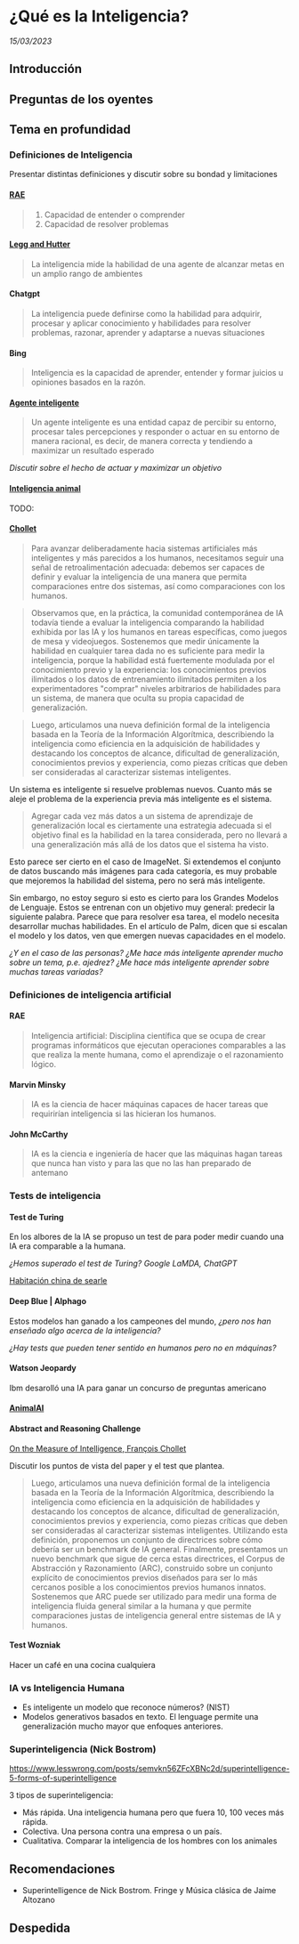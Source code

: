 # ¿Qué es la Inteligencia?

_15/03/2023_

## Introducción

## Preguntas de los oyentes

## Tema en profundidad

### Definiciones de Inteligencia

Presentar distintas definiciones y discutir sobre su bondad y limitaciones

#### [RAE](https://dle.rae.es/inteligencia)

> 1. Capacidad de entender o comprender
> 2. Capacidad de resolver problemas

<!-- -->



#### [Legg and Hutter](https://arxiv.org/abs/0706.3639)

> La inteligencia mide la habilidad de una agente de alcanzar metas en un amplio rango de ambientes



#### Chatgpt

> La inteligencia puede definirse como la habilidad para adquirir, procesar y aplicar conocimiento y habilidades para resolver problemas, razonar, aprender y adaptarse a nuevas situaciones

#### Bing

> Inteligencia es la capacidad de aprender, entender y formar juicios u opiniones basados en la razón. 

#### [Agente inteligente](https://es.wikipedia.org/wiki/Agente_inteligente_(inteligencia_artificial))

> Un agente inteligente es una entidad capaz de percibir su entorno, procesar tales percepciones y responder o actuar en su entorno de manera racional, es decir, de manera correcta y tendiendo a maximizar un resultado esperado

_Discutir sobre el hecho de actuar y maximizar un objetivo_

#### [Inteligencia animal]()

TODO:

#### [Chollet](https://arxiv.org/abs/1911.01547)

> Para avanzar deliberadamente hacia sistemas artificiales más inteligentes y más parecidos a los humanos, necesitamos seguir una señal de retroalimentación adecuada: debemos ser capaces de definir y evaluar la inteligencia de una manera que permita comparaciones entre dos sistemas, así como comparaciones con los humanos. 

<!-- -->

> Observamos que, en la práctica, la comunidad contemporánea de IA todavía tiende a evaluar la inteligencia comparando la habilidad exhibida por las IA y los humanos en tareas específicas, como juegos de mesa y videojuegos. Sostenemos que medir únicamente la habilidad en cualquier tarea dada no es suficiente para medir la inteligencia, porque la habilidad está fuertemente modulada por el conocimiento previo y la experiencia: los conocimientos previos ilimitados o los datos de entrenamiento ilimitados permiten a los experimentadores "comprar" niveles arbitrarios de habilidades para un sistema, de manera que oculta su propia capacidad de generalización.
 
<!-- -->

> Luego, articulamos una nueva definición formal de la inteligencia basada en la Teoría de la Información Algorítmica, describiendo la inteligencia como eficiencia en la adquisición de habilidades y destacando los conceptos de alcance, dificultad de generalización, conocimientos previos y experiencia, como piezas críticas que deben ser consideradas al caracterizar sistemas inteligentes. 

Un sistema es inteligente si resuelve problemas nuevos. Cuanto más se aleje el problema de la experiencia previa más inteligente es el sistema.

> Agregar cada vez más datos a un sistema de aprendizaje de generalización local es ciertamente una estrategia adecuada si el objetivo final es la habilidad en la tarea considerada, pero no llevará a una generalización más allá de los datos que el sistema ha visto.

Esto parece ser cierto en el caso de ImageNet. Si extendemos el conjunto de datos buscando más imágenes para cada categoría, es muy probable que mejoremos la habilidad del sistema, pero no será más inteligente.

Sin embargo, no estoy seguro si esto es cierto para los Grandes Modelos de Lenguaje. Estos se entrenan con un objetivo muy general: predecir la siguiente palabra. Parece que para resolver esa tarea, el modelo necesita desarrollar muchas habilidades. En el artículo de Palm, dicen que si escalan el modelo y los datos, ven que emergen nuevas capacidades en el modelo.

_¿Y en el caso de las personas? ¿Me hace más inteligente aprender mucho sobre un tema, p.e. ajedrez? ¿Me hace más inteligente aprender sobre muchas tareas variadas?_

### Definiciones de inteligencia artificial

#### RAE

> Inteligencia artificial: Disciplina científica que se ocupa de crear programas informáticos que ejecutan operaciones comparables a las que realiza la mente humana, como el aprendizaje o el razonamiento lógico.

#### Marvin Minsky

> IA es la ciencia de hacer máquinas capaces de hacer tareas que requirirían inteligencia si las hicieran los humanos.

#### John McCarthy

> IA es la ciencia e ingeniería de hacer que las máquinas hagan tareas que nunca han visto y para las que no las han preparado de antemano

### Tests de inteligencia

#### Test de Turing

En los albores de la IA se propuso un test de para poder medir cuando una IA era comparable a la humana.

_¿Hemos superado el test de Turing? Google LaMDA, ChatGPT_

[Habitación china de searle](https://es.wikipedia.org/wiki/Habitaci%C3%B3n_china)

#### Deep Blue | Alphago

Estos modelos han ganado a los campeones del mundo, _¿pero nos han enseñado algo acerca de la inteligencia?_

_¿Hay tests que pueden tener sentido en humanos pero no en máquinas?_

#### Watson Jeopardy

Ibm desarolló una IA para ganar un concurso de preguntas americano

#### [AnimalAI](https://proceedings.mlr.press/v123/crosby20a.html)

#### Abstract and Reasoning Challenge

[On the Measure of Intelligence, François Chollet](https://arxiv.org/abs/1911.01547)

Discutir los puntos de vista del paper y el test que plantea.

> Luego, articulamos una nueva definición formal de la inteligencia basada en la Teoría de la Información Algorítmica, describiendo la inteligencia como eficiencia en la adquisición de habilidades y destacando los conceptos de alcance, dificultad de generalización, conocimientos previos y experiencia, como piezas críticas que deben ser consideradas al caracterizar sistemas inteligentes. 
> Utilizando esta definición, proponemos un conjunto de directrices sobre cómo debería ser un benchmark de IA general. Finalmente, presentamos un nuevo benchmark que sigue de cerca estas directrices, el Corpus de Abstracción y Razonamiento (ARC), construido sobre un conjunto explícito de conocimientos previos diseñados para ser lo más cercanos posible a los conocimientos previos humanos innatos. Sostenemos que ARC puede ser utilizado para medir una forma de inteligencia fluida general similar a la humana y que permite comparaciones justas de inteligencia general entre sistemas de IA y humanos.

#### Test Wozniak

Hacer un café en una cocina cualquiera

### IA vs Inteligencia Humana

- Es inteligente un modelo que reconoce números? (NIST)
- Modelos generativos basados en texto. El lenguage permite una generalización mucho mayor que enfoques anteriores.

### Superinteligencia (Nick Bostrom)

https://www.lesswrong.com/posts/semvkn56ZFcXBNc2d/superintelligence-5-forms-of-superintelligence

3 tipos de superinteligencia:

- Más rápida. Una inteligencia humana pero que fuera 10, 100 veces más rápida.
- Colectiva. Una persona contra una empresa o un país.
- Cualitativa. Comparar la inteligencia de los hombres con los animales

## Recomendaciones

- Superintelligence de Nick Bostrom. Fringe y Música clásica de Jaime Altozano

## Despedida

